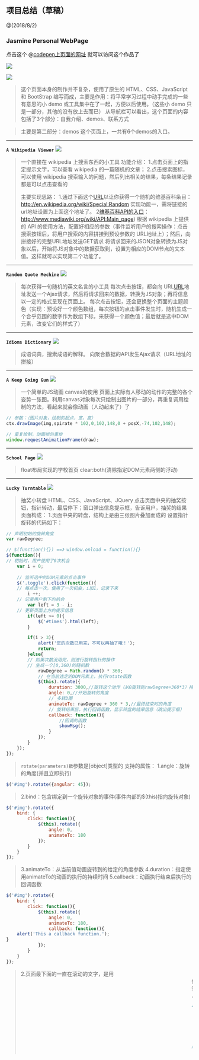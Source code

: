 ## 项目总结（草稿）
@(2018/8/2)

### Jasmine Personal WebPage

点击这个 @[codepen上页面的网址](https://codepen.io/lenmentree/full/xJWvmG/) 就可以访问这个作品了

![](http://ozkbl6lk3.bkt.clouddn.com/18-8-2/40999539.jpg)

![](http://ozkbl6lk3.bkt.clouddn.com/18-8-2/19892065.jpg)

>这个页面本身的制作并不复杂，使用了原生的 HTML、CSS、JavaScript和 BootStrap 编写而成，主要是作用：将平常学习过程中动手完成的一些有意思的小 demo 或工具集中在了一起，方便以后使用。（这些小 demo 只是一部分，其他的没有放上去而已）
>从导航栏可以看出，这个页面的内容包括了3个部分：自我介绍、demos、联系方式

>主要是第二部分：demos
>这个页面上，一共有6个demos的入口。

---
**`A Wikipedia Viewer`**
![](http://ozkbl6lk3.bkt.clouddn.com/18-8-2/45912784.jpg)
>一个直接在 wikipedia 上搜索东西的小工具
>功能介绍：
>1.点击页面上的指定提示文字，可以查看 wikipedia 的一篇随机的文章；
>2.点击搜索图标，可以使用 wikipedia 搜索输入的问题，然后列出相关的结果，每条结果记录都是可以点击查看的
>
>主要实现思路：
>1.通过下面这个[URL](http://en.wikipedia.org/wiki/Special:Random)以让你获得一个随机的维基百科条目：
http://en.wikipedia.org/wiki/Special:Random
实现功能一，需将链接的url地址设置为上面这个地址了。
>2[维基百科API的入口](http://www.mediawiki.org/wiki/API:Main_page)：
>http://www.mediawiki.org/wiki/API:Main_page)
>根据 wikipedia 上提供的 API 的使用方法，配置好相应的参数（事件监听用户的搜索操作：点击搜索按钮后，将用户搜索的内容拼接到预设参数的 URL地址上）；然后，向拼接好的完整URL地址发送GET请求
>将请求回来的JSON对象转换为JS对象以后，开始将JS对象中的数据获取到，设置为相应的DOM节点的文本值。这样就可以实现第二个功能了。

---
**`Random Quote Mechine`**
![](http://ozkbl6lk3.bkt.clouddn.com/18-8-2/65747863.jpg)
>每次获得一句随机的英文名言的小工具
>每次点击按钮，都会向 URL[URL](https://andruxnet-random-famous-quotes.p.mashape.com/?cat=famous&count=1)地址发送一个Ajax请求，然后将请求回来的数据，转换为JS对象；再将信息以一定的格式呈现在页面上。
>每次点击按钮，还会更换整个页面的主题颜色（实现：预设好一个颜色数组，每次按钮的点击事件发生时，随机生成一个合乎范围的数字作为数组下标，来获得一个颜色值；最后就是选中DOM元素，改变它们的样式了）


---
**`Idioms Dictionary`**
![](http://ozkbl6lk3.bkt.clouddn.com/18-8-2/30311793.jpg)
>成语词典，搜索成语的解释。
>向聚合数据的API发生Ajax请求（URL地址的拼接）

---
**`A Keep Going Gun`**
![](http://ozkbl6lk3.bkt.clouddn.com/18-8-2/14138375.jpg)
>一个简单的JS动画
>canvas的使用
>页面上实际有人移动的动作的完整的各个姿势一张图。利用canvas对象每次只绘制出图片的一部分，再重复调用绘制的方法，看起来就会像动画（人动起来了）了

```javascript
// 参数：（图片对象，绘制的起点，宽，高）
ctx.drawImage(img,spirate * 102,0,102,148,0 + posX,-74,102,148);

// 重复绘制，动画帧的重绘
window.requestAnimationFrame(draw);
```


---
**`School Page`**
![](http://ozkbl6lk3.bkt.clouddn.com/18-8-2/27242968.jpg)
> float布局实现的学校首页
> clear:both(清除指定DOM元素两侧的浮动)

---
**`Lucky Turntable`**
![](http://ozkbl6lk3.bkt.clouddn.com/18-8-2/25095195.jpg)
>抽奖小转盘
>HTML、CSS、JavaScript、JQuery
>点击页面中央的抽奖按钮，指针转动，最后停下；窗口弹出信息提示框，告诉用户，抽奖的结果
>页面构成：
>1.页面中央的转盘，结构上是由三张图片叠加而成的
> 设置指针旋转的代码如下：

```javascript
// 声明初始的旋转角度
var rawDegree;

// $(function(){}) ==》 window.onload = function(){}
$(function(){
// 初始时，用户使用了0次机会
    var i = 0;
    
    // 监听选中的DOM元素的点击事件
    $('.toggle').click(function(){
    // 每点击一次，使用了一次机会，i加1，记录下来
        i ++;
    // 记录用户剩下的机会 
        var left = 3 - i;
    // 更新页面上方的提示信息
        if(left >= 0){
            $('#times').html(left);
        }

        if(i > 3){
            alert('您的次数已用完，不可以再抽了哦！');
            return;
        }else{
        // 如果次数没用完，则进行旋转指针的操作
        // 生成一个[0,360)的随机数
            rawDegree = Math.random() * 360;
            // 在当前选定的DOM元素上，执行rotate函数
            $(this).rotate({
                duration: 3000,//旋转这个动作（从0旋转到rawDegree+360*3）持续的时间
                angle: 0,//开始旋转的角度
                // 多转3圈
                animateTo: rawDegree + 360 * 3,//最终结束时的角度
                // 旋转结束后，执行回调函数，显示转盘的结果信息（跳出提示框）
                callback: function(){
                    //回调的函数
                    showMsg();
                }
            });
        } 
    });
});
```
>`rotate(parameters)数`参数是[object]类型的
>支持的属性：
>1.angle：旋转的角度(并且立即执行)

```javascript
$('#img').rotate({angular: 45});
```

>2.bind：包含绑定到一个旋转对象的事件(事件内部的$(this)指向旋转对象)

```javascript
$('#img').rotate({
	bind: {
        click: function(){
            $(this).rotate({
                angle: 0,
                animateTo: 180
            });
        }
    }
});
```

>3.animateTo：从当前值动画旋转到的给定的角度参数
>4.duration：指定使用animateTo的动画的执行的持续时间
>5.callback：动画执行结束后执行的回调函数

```javascript
$('#img').rotate({
    bind: {
        click: function(){
            $(this).rotate({
                angle: 0,
                animateTo: 180,
                callback: function(){
	alert('This a callback function.');
}
            });
        }
    }
});
```


>2.页面最下面的一直在滚动的文字，是用<marquee>做的，这个标签`在HTML和HTML5中都属于废弃的特性，建议不要使用这个标签`，相关的属性值如下所示：
>behavior：（设置行为），scroll(默认值)、slide(滑动)、alternate(改变)
>bgcolor：（设置背景色）
>direction：（设置方向），left(默认值)、right、up、down
>height：（设置高度），可为像素值或百分比
>width：（设置宽度），可为像素值或百分比
>……

```html
<!--向左一直（loop="-1"）滚动-->
 <marquee behavior="scroll" direction="left" loop="-1" scrollamount="10" scrolldelay="1">
     <span id="date"></span> 恭喜jasmine获得了京东e卡！！！
 </marquee>  
```

>由于这个标签已经废弃，所有尽量不要使用它
>实现文字滚动的方法，很多，用JS就能实现这样的效果

```javascript
// JS实现文字的滚动

```


